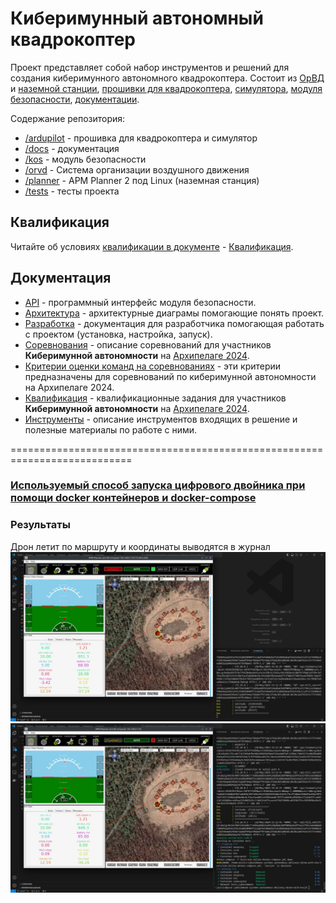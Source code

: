 # Киберимунный автономный квадрокоптер

Проект представляет собой набор инструментов и решений для создания киберимунного автономного квадрокоптера. Состоит из [ОрВД](orvd) и [наземной станции](planner), [прошивки для квадрокоптера](ardupilot), [симулятора](ardupilot), [модуля безопасности](kos), [документации](docs).

Содержание репозитория:

- [/ardupilot](ardupilot) - прошивка для квадрокоптера и симулятор
- [/docs](docs) - документация
- [/kos](kos) - модуль безопасности
- [/orvd](orvd) - Система организации воздушного движения
- [/planner](planner) - APM Planner 2 под Linux (наземная станция)
- [/tests](tests) - тесты проекта

## Квалификация

Читайте об условиях [квалификации в документе](docs/QUALIFICATION.md) - [Квалификация](docs/QUALIFICATION.md).

## Документация

- [API](docs/API.md) - программный интерфейс модуля безопасности.
- [Архитектура](docs/ARCHITECTURE.md) - архитектурные диаграмы помогающие понять проект.
- [Разработка](docs/DEVELOPMENT.md) - документация для разработчика помогающая работать с проектом (установка, настройка, запуск).
- [Соревнования](docs/COMPETITION.md) - описание соревнований для участников **Киберимунной автономности** на [Архипелаге 2024](https://xn--2035-43davo0a5a6bk9d.xn--p1ai/).
- [Критерии оценки команд на соревнованиях](docs/ASSESSMENT.md) - эти критерии предназначены для соревнований по киберимунной автономности на Архипелаге 2024.
- [Квалификация](docs/QUALIFICATION.md) - квалификационные задания для участников **Киберимунной автономности** на [Архипелаге 2024](https://xn--2035-43davo0a5a6bk9d.xn--p1ai/).
- [Инструменты](docs/TOOLS.md) - описание инструментов входящих в решение и полезные материалы по работе с ними.

===========================================================================
### [Используемый способ запуска цифрового двойника при помощи docker контейнеров и docker-compose](docs/DEVELOPMENT.md#способ-1-запуск-цифрового-двойника-при-помощи-docker-контейнеров-и-docker-compose)

### Результаты
Дрон летит по маршруту и координаты выводятся в журнал
![](1.jpg)
![](2.jpg)
